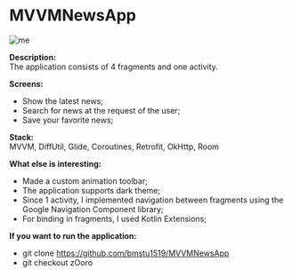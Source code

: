 # MVVMNewsApp
![me](https://github.com/bmstu1519/gifs/blob/master/mvvmNewsApp.gif)<br />

**Description:**<br />
The application consists of 4 fragments and one activity.<br />

**Screens:**<br />
- Show the latest news;<br />
- Search for news at the request of the user;<br />
- Save your favorite news;

**Stack:**<br />
MVVM, DiffUtil, Glide, Coroutines, Retrofit, OkHttp, Room<br />

**What else is interesting:**<br />
- Made a custom animation toolbar;<br />
- The application supports dark theme;<br />
- Since 1 activity, I implemented navigation between fragments using the Google Navigation Component library;<br />
- For binding in fragments, I used Kotlin Extensions;<br />

**If you want to run the application:**<br />
- git clone https://github.com/bmstu1519/MVVMNewsApp
- git checkout zOoro
